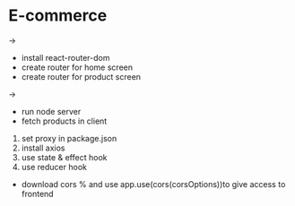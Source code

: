 # E-commerce
->
- install react-router-dom
- create router for home screen
- create router for product screen



->
- run node server
- fetch products in client
1. set proxy in package.json
2. install axios
3. use state & effect hook 
4. use reducer hook
 - download cors % and use app.use(cors(corsOptions))to give access to frontend